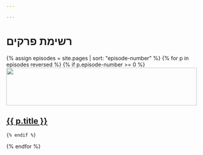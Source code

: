```yaml
---

---
```

# רשימת פרקים
<div>

{% assign episodes = site.pages | sort: "episode-number" %}
{% for p in episodes reversed %}
    {% if p.episode-number >= 0 %}
        <img src="..{{ p.image }}" style="display:inline-block; height: 100px; width: 100%;">
        <h2> <a href="{{ site.baseurl }}{{ p.url }}">{{ p.title }}</a> </h2>

    {% endif %}
{% endfor %}

</div>
